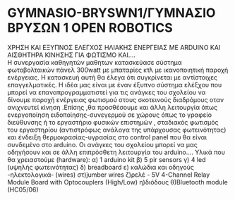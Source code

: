 # GYMNASIO-BRYSWN1/ΓΥΜΝΑΣΙΟ ΒΡΥΣΩΝ 1 OPEN ROBOTICS
ΧΡΗΣΗ ΚΑΙ ΕΞΥΠΝΟΣ ΕΛΕΓΧΟΣ ΗΛΙΑΚΗΣ ΕΝΕΡΓΕΙΑΣ ΜΕ ARDUINO ΚΑΙ ΑΙΣΘΗΤΗΡΑ ΚΙΝΗΣΗΣ ΓΙΑ ΦΩΤΙΣΜΟ KAI....                                           
Η συνεργασία καθηγητών μαθητων κατασκεύασε σύστημα φωτοβολταικών πάνελ 300watt με μπαταρίες κτλ με ικανοποιητική παροχή ενέργειας.        Η κατασκευή αυτή θα έλεγα ότι συγκρίνεται με αντίστοιχες επαγγελματικές.
Η ιδέα μας είναι με έναν έξυπνο σύστημα ελέξχου που μπορεί να επαναπρογραμματιστεί για τις ανάγκες του σχολείου να δίνουμε παροχή ενέργειας φωτισμού στους σκοτεινούς διαδρόμους οταν ανιχνευτεί κίνηση .Επίσης ,θα προσθέσουμε και άλλη λειτουργία όπως ενεργοποίηση ειδοποίησης-συνεγερμού σε χώρους όπως το γραφείο διεύθυνσης ή το εργαστήριο φυσικών επιστημών , σταδιακός φωτισμός του εργαστηρίου (αντιστρόφως ανάλογα της υπάρχουσας φωτεινότητας) και ένδειξη θερμοκρασίας-υγρασίας στο control panel που θα είναι συνδεμένο στο arduino.
Οι ανάγκες του σχολείου μπορεί να μας οδηγήσουν και σε άλλη επιπρόσθετη λειτουργία του arduino....
Υλικά που θα χρειαστούμε (hardware):
α) 1 arduino kit
β) 5 pir sensors
γ) 4 led (υψηλής φωτεινότητας)
δ) breadboard 
ε) καλώδια και οδηγούς -ηλεκτολογικά- (wires)
στ)jumber wires
ζ)ρελέ - 5V 4-Channel Relay Module Board with Optocouplers (High/Low)
η)διόδους 
θ)Bluetooth module (HC05/06)
